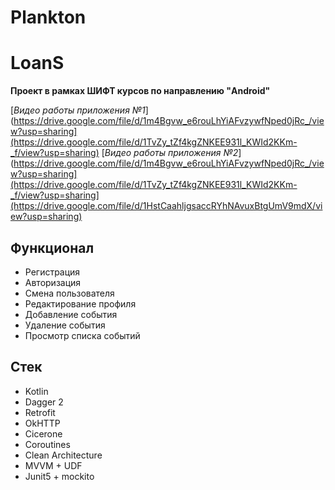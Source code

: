# Plankton

# LoanS

**Проект в рамках ШИФТ курсов по направлению "Android"**

[*Видео работы приложения №1*](https://drive.google.com/file/d/1m4Bgvw_e6rouLhYiAFvzywfNped0jRc_/view?usp=sharing](https://drive.google.com/file/d/1TvZy_tZf4kgZNKEE931l_KWId2KKm-_f/view?usp=sharing)
[*Видео работы приложения №2*](https://drive.google.com/file/d/1m4Bgvw_e6rouLhYiAFvzywfNped0jRc_/view?usp=sharing](https://drive.google.com/file/d/1TvZy_tZf4kgZNKEE931l_KWId2KKm-_f/view?usp=sharing](https://drive.google.com/file/d/1HstCaahljgsaccRYhNAvuxBtgUmV9mdX/view?usp=sharing)

## Функционал
- Регистрация
- Авторизация
- Смена пользователя
- Редактирование профиля
- Добавление события
- Удаление события
- Просмотр списка событий

## Стек
- Kotlin
- Dagger 2
- Retrofit
- OkHTTP
- Cicerone
- Coroutines
- Clean Architecture
- MVVM + UDF
- Junit5 + mockito

